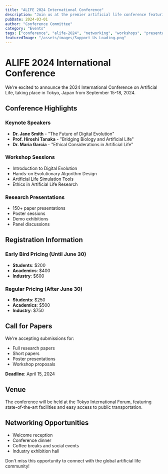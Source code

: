 ```yaml
---
title: "ALIFE 2024 International Conference"
description: "Join us at the premier artificial life conference featuring cutting-edge research presentations, workshops, and networking opportunities with leading researchers."
pubDate: 2024-03-01
author: "Conference Committee"
category: "Events"
tags: ["conference", "alife-2024", "networking", "workshops", "presentations"]
featuredImage: "/assets/images/Support Us Loading.png"
---
```


# ALIFE 2024 International Conference

We're excited to announce the 2024 International Conference on Artificial Life, taking place in Tokyo, Japan from September 15-18, 2024.

## Conference Highlights

### Keynote Speakers

- **Dr. Jane Smith** - "The Future of Digital Evolution"
- **Prof. Hiroshi Tanaka** - "Bridging Biology and Artificial Life"
- **Dr. Maria Garcia** - "Ethical Considerations in Artificial Life"

### Workshop Sessions

- Introduction to Digital Evolution
- Hands-on Evolutionary Algorithm Design
- Artificial Life Simulation Tools
- Ethics in Artificial Life Research

### Research Presentations

- 150+ paper presentations
- Poster sessions
- Demo exhibitions
- Panel discussions

## Registration Information

### Early Bird Pricing (Until June 30)

- **Students**: $200
- **Academics**: $400
- **Industry**: $600

### Regular Pricing (After June 30)

- **Students**: $250
- **Academics**: $500
- **Industry**: $750

## Call for Papers

We're accepting submissions for:

- Full research papers
- Short papers
- Poster presentations
- Workshop proposals

**Deadline**: April 15, 2024

## Venue

The conference will be held at the Tokyo International Forum, featuring state-of-the-art facilities and easy access to public transportation.

## Networking Opportunities

- Welcome reception
- Conference dinner
- Coffee breaks and social events
- Industry exhibition hall

Don't miss this opportunity to connect with the global artificial life community!
